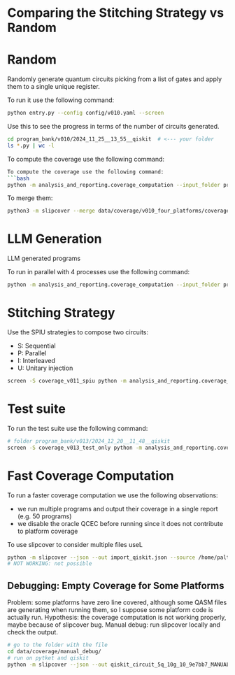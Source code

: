 # Comparing the Stitching Strategy vs Random

# Random
Randomly generate quantum circuits picking from a list of gates and apply them to a single unique register.


To run it use the following command:
```bash
python entry.py --config config/v010.yaml --screen
```
Use this to see the progress in terms of the number of circuits generated.
```bash
cd program_bank/v010/2024_11_25__13_55__qiskit  # <--- your folder
ls *.py | wc -l
```

To compute the coverage use the following command:
```bash
To compute the coverage use the following command:
```bash
python -m analysis_and_reporting.coverage_computation --input_folder program_bank/v010/2024_11_25__13_55__qiskit --output_folder data/coverage/v010_four_platforms --packages /usr/local/lib/python3.10/site-packages/qiskit --packages /usr/local/lib/python3.10/site-packages/pennylane --packages /usr/local/lib/python3.10/site-packages/bqskit --packages /usr/local/lib/python3.10/site-packages/pytket --timeout 30 --number_of_programs 3
```

To merge them:
```bash
python3 -m slipcover --merge data/coverage/v010_four_platforms/coverage_reports/*.json --out data/coverage/v010_four_platforms/merged_coverage.json
```



# LLM Generation
LLM generated programs

To run in parallel with 4 processes use the following command:
```bash
python -m analysis_and_reporting.coverage_computation --input_folder program_bank/v012/2024_12_16__23_03__qiskit --output_folder data/coverage/v012_four_platforms_parallel --packages /usr/local/lib/python3.10/site-packages/qiskit --packages /usr/local/lib/python3.10/site-packages/pennylane --packages /usr/local/lib/python3.10/site-packages/bqskit --packages /usr/local/lib/python3.10/site-packages/pytket --timeout 30 --number_of_programs 1000 --n_processes 4
```


# Stitching Strategy
Use the SPIU strategies to compose two circuits:
- S: Sequential
- P: Parallel
- I: Interleaved
- U: Unitary injection


```bash
screen -S coverage_v011_spiu python -m analysis_and_reporting.coverage_computation --input_folder program_bank/v011/2024_11_28__18_51__qiskit --output_folder data/coverage/v011_four_platform_parallel_1000 --packages /usr/local/lib/python3.10/site-packages/qiskit --packages /usr/local/lib/python3.10/site-packages/pennylane --packages /usr/local/lib/python3.10/site-packages/bqskit --packages /usr/local/lib/python3.10/site-packages/pytket  --timeout 30 --number_of_programs 1000 --n_processes 4
```


# Test suite
To run the test suite use the following command:
```bash
# folder program_bank/v013/2024_12_20__11_48__qiskit
screen -S coverage_v013_test_only python -m analysis_and_reporting.coverage_computation --input_folder program_bank/v013/2024_12_20__11_48__qiskit --output_folder data/coverage/v013_four_platform --packages /usr/local/lib/python3.10/site-packages/qiskit --packages /usr/local/lib/python3.10/site-packages/pennylane --packages /usr/local/lib/python3.10/site-packages/bqskit --packages /usr/local/lib/python3.10/site-packages/pytket  --timeout 30 --number_of_programs 1000 --n_processes 4
```




# Fast Coverage Computation

To run a faster coverage computation we use the following observations:
- we run multiple programs and output their coverage in a single report (e.g. 50 programs)
- we disable the oracle QCEC before running since it does not contribute to platform coverage


To use slipcover to consider multiple files useL
```bash
python -m slipcover --json --out import_qiskit.json --source /home/paltenmo/.conda/envs/crosspl/lib/python3.10/site-packages/qiskit,/home/paltenmo/.conda/envs/crosspl/lib/python3.10/site-packages/pytket -m pytest import_qiskit.py import_pennylane.py
# NOT WORKING: not possible
```

## Debugging: Empty Coverage for Some Platforms
Problem: some platforms have zero line covered, although some QASM files are generating when running them, so I suppose some platform code is actually run.
Hypothesis: the coverage computation is not working properly, maybe because of slipcover bug.
Manual debug: run slipcover locally and check the output.
```bash
# go to the folder with the file
cd data/coverage/manual_debug/
# run on pytket and qiskit
python -m slipcover --json --out qiskit_circuit_5q_10g_10_9e7bb7_MANUAL.json --source /home/paltenmo/.conda/envs/crosspl/lib/python3.10/site-packages/qiskit,/home/paltenmo/.conda/envs/crosspl/lib/python3.10/site-packages/pytket  qiskit_circuit_5q_10g_10_9e7bb7.py
```